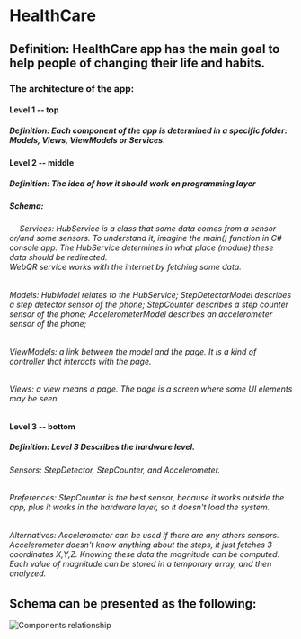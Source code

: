 # HealthCare
## Definition: HealthCare app has the main goal to help people of changing their life and habits.

### The architecture of the app: 
#### Level 1 -- top
##### Definition: Each component of the app is determined in a specific folder: Models, Views, ViewModels or Services.

#### Level 2 -- middle
##### Definition: The idea of how it should work on programming layer
##### Schema:
######  &emsp; Services:   HubService is a class that some data comes from a sensor or/and some sensors. To understand it, imagine the main() function in C# console app. The HubService determines in what place (module) these data should be redirected. <br />WebQR service works with the internet by fetching some data.

###### Models: HubModel relates to the HubService; StepDetectorModel describes a step detector sensor of the phone; StepCounter describes a step counter sensor of the phone; AccelerometerModel describes an accelerometer sensor of the phone; 

###### ViewModels: a link between the model and the page. It is a kind of controller that interacts with the page. 

###### Views: a view means a page. The page is a screen where some UI elements may be seen.

#### Level 3 -- bottom
##### Definition: Level 3 Describes the hardware level.
###### Sensors: StepDetector, StepCounter, and Accelerometer.
###### Preferences: StepCounter is the best sensor, because it works outside the app, plus it works in the hardware layer, so it doesn't load the system.
###### Alternatives: Accelerometer can be used if there are any others sensors. Accelerometer doesn't know anything about the steps, it just fetches 3 coordinates X,Y,Z. Knowing these data the magnitude can be computed. Each value of magnitude can be stored in a temporary array, and then analyzed. 


## Schema can be presented as the following:
![Components relationship](https://user-images.githubusercontent.com/110242091/219827237-7dee3a80-1deb-429a-8aeb-e70641fbcf94.jpg)
